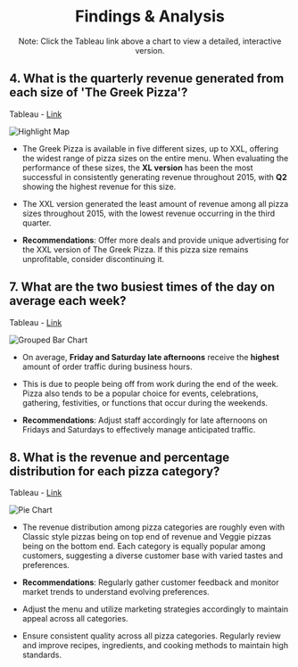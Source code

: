 <h1 align="center">Findings & Analysis</h1>



<p align="center">Note: Click the Tableau link above a chart to view a detailed, interactive version.</p> 

## 4. What is the quarterly revenue generated from each size of 'The Greek Pizza'?

Tableau - [Link](https://public.tableau.com/views/Workbook3PizzaProject_17182090718030/HighlightMap?:language=en-US&:sid=&:display_count=n&:origin=viz_share_link)

![Highlight Map](https://github.com/rml-lee/MYSQL-Tableau-Pizza-Project/assets/160198611/5b4dfd5b-f563-49b2-8caa-6a5ad285387a)

- The Greek Pizza is available in five different sizes, up to XXL, offering the widest range of pizza sizes on the entire menu. When evaluating the performance of these sizes, the **XL version** has been the most successful in consistently generating revenue throughout 2015, with **Q2** showing the highest revenue for this size.

- The XXL version generated the least amount of revenue among all pizza sizes throughout 2015, with the lowest revenue occurring in the third quarter.

- **Recommendations**: Offer more deals and provide unique advertising for the XXL version of The Greek Pizza. If this pizza size remains unprofitable, consider discontinuing it.


## 7. What are the two busiest times of the day on average each week?

Tableau - [Link](https://public.tableau.com/views/Workbook3PizzaProject_17182090718030/GroupedBarChart?:language=en-US&:sid=&:display_count=n&:origin=viz_share_link)

![Grouped Bar Chart](https://github.com/rml-lee/MYSQL-Tableau-Pizza-Project/assets/160198611/547d406b-eb74-4b49-9ea5-7712af504a39)

- On average, **Friday and Saturday late afternoons** receive the **highest** amount of order traffic during business hours.

- This is due to people being off from work during the end of the week. Pizza also tends to be a popular choice for events, celebrations, gathering, festivities, or functions that occur during the weekends.

- **Recommendations**: Adjust staff accordingly for late afternoons on Fridays and Saturdays to effectively manage anticipated traffic.


## 8. What is the revenue and percentage distribution for each pizza category?

Tableau - [Link](https://public.tableau.com/views/Workbook3PizzaProject_17182090718030/PieChart?:language=en-US&:sid=&:display_count=n&:origin=viz_share_link)

![Pie Chart](https://github.com/rml-lee/MYSQL-Tableau-Pizza-Project/assets/160198611/65c7307d-b787-4eea-8e05-3db349d0e63b)

- The revenue distribution among pizza categories are roughly even with Classic style pizzas being on top end of revenue and Veggie pizzas being on the bottom end. Each category is equally popular among customers, suggesting a diverse customer base with varied tastes and preferences.

- **Recommendations**: Regularly gather customer feedback and monitor market trends to understand evolving preferences.
- Adjust the menu and utilize marketing strategies accordingly to maintain appeal across all categories.
- Ensure consistent quality across all pizza categories. Regularly review and improve recipes, ingredients, and cooking methods to maintain high standards.

